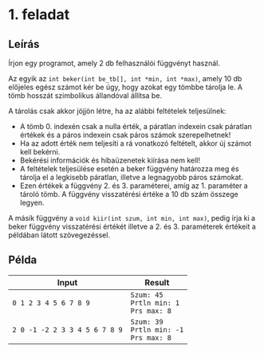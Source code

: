 # 1. feladat

## Leírás

Írjon egy programot, amely 2 db felhasználói függvényt használ.

Az egyik az `int beker(int be_tb[], int *min, int *max)`,
amely 10 db előjeles egész számot kér be úgy, hogy azokat egy tömbbe tárolja le. A tömb hosszát szimbolikus állandóval állítsa be.

A tárolás csak akkor jöjjön létre, ha az alábbi feltételek teljesülnek:
- A tömb 0. indexén csak a nulla érték, a páratlan indexein csak páratlan értékek
és a páros indexein csak páros számok szerepelhetnek!
- Ha az adott érték nem teljesíti a rá vonatkozó feltételt, akkor új számot kell bekérni.
- Bekérési információk és hibaüzenetek kiírása nem kell!
- A feltételek teljesülése esetén a beker függvény határozza meg és tárolja el a
legkisebb páratlan, illetve a legnagyobb páros számokat.
- Ezen értékek a függvény 2. és 3. paraméterei, amíg az 1. paraméter a tároló tömb.
A függvény visszatérési értéke a 10 db szám összege legyen.

A másik függvény a `void kiir(int szum, int min, int max)`,
pedig írja ki a beker függvény visszatérési értékét illetve a 2. és 3. paraméterek értékeit a példában látott szövegezéssel.

## Példa
| Input | Result |
|-------|--------|
| `0 1 2 3 4 5 6 7 8 9` | `Szum: 45`<br>`Prtln min: 1`<br>`Prs max: 8` |
| `2 0 -1 -2 2 3 3 4 5 6 7 8 9` | `Szum: 39`<br>`Prtln min: -1`<br>`Prs max: 8` |